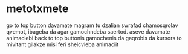 # metotxmete
go to top button davamate magram tu dzalian swrafad chamosqrolav qvemot, ibageba da agar gamochndeba saertod. aseve davamate animaciebi back to top buttonis gamochenis da gaqrobis da kursors to mivitant gilakze misi 
feri sheicvleba animaciit
